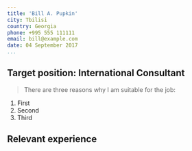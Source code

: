 ```yaml
---
title: 'Bill A. Pupkin'
city: Tbilisi
country: Georgia
phone: +995 555 111111
email: bill@example.com
date: 04 September 2017
...
```


## Target position: International Consultant 

> There are three reasons why I am suitable for the job:

  1. First
  2. Second
  3. Third


## Relevant experience

